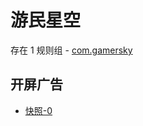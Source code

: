 # 游民星空

存在 1 规则组 - [com.gamersky](/src/apps/com.gamersky.ts)

## 开屏广告

- [快照-0](https://gkd-kit.songe.li/import/12848922)
